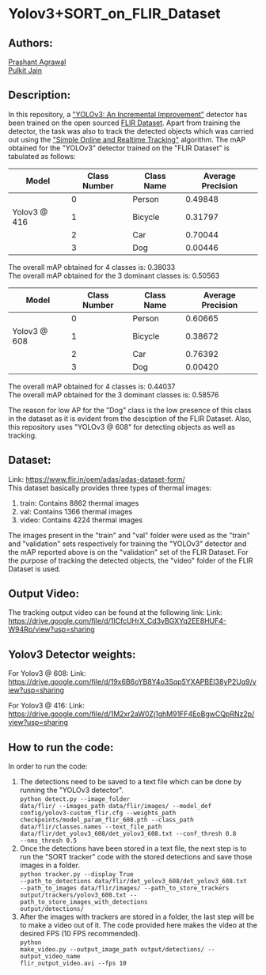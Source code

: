 # Yolov3+SORT_on_FLIR_Dataset

## Authors:
<a href = "https://github.com/em2prashant">Prashant Agrawal</a><br>
<a href = "https://github.com/jainpulkit54">Pulkit Jain</a>

## Description:
In this repository, a <a href = "https://pjreddie.com/media/files/papers/YOLOv3.pdf">"YOLOv3: An Incremental Improvement"</a> detector has been trained on the open sourced <a href = "https://www.flir.in/oem/adas/adas-dataset-form/">FLIR Dataset</a>. Apart from training the detector, the task was also to track the detected objects which was carried out using the <a href = "https://arxiv.org/pdf/1602.00763.pdf">"Simple Online and Realtime Tracking"</a> algorithm.
The mAP obtained for the "YOLOv3" detector trained on the "FLIR Dataset" is tabulated as follows:

|Model | Class Number | Class Name | Average Precision|
|------|--------------|------------|------------------|
||0|Person|0.49848|
|Yolov3 @ 416|1|Bicycle|0.31797|
||2|Car|0.70044|
||3|Dog|0.00446|

The overall mAP obtained for 4 classes is: 0.38033 <br>
The overall mAP obtained for the 3 dominant classes is: 0.50563 <br>

|Model | Class Number | Class Name | Average Precision|
|------|--------------|------------|------------------|
||0|Person|0.60665|
|Yolov3 @ 608|1|Bicycle|0.38672|
||2|Car|0.76392|
||3|Dog|0.00420|

The overall mAP obtained for 4 classes is: 0.44037 <br>
The overall mAP obtained for the 3 dominant classes is: 0.58576 <br>

The reason for low AP for the "Dog" class is the low presence of this class in the dataset as it is evident from the desciption of the FLIR Dataset. Also, this repository uses "YOLOv3 @ 608" for detecting objects as well as tracking.

## Dataset:
Link: https://www.flir.in/oem/adas/adas-dataset-form/ <br>
This dataset basically provides three types of thermal images: <br>
1) train: Contains 8862 thermal images <br>
2) val: Contains 1366 thermal images <br> 
3) video: Contains 4224 thermal images <br>

The images present in the "train" and "val" folder were used as the "train" and "validation" sets respectively for training the "YOLOv3" detector and the mAP reported above is on the "validation" set of the FLIR Dataset. For the purpose of tracking the detected objects, the "video" folder of the FLIR Dataset is used.

## Output Video:
The tracking output video can be found at the following link:
Link: https://drive.google.com/file/d/1ICfcUHrX_Cd3yBGXYq2EE8HUF4-W94Rp/view?usp=sharing

## Yolov3 Detector weights:
For Yolov3 @ 608:
Link: https://drive.google.com/file/d/19x6B6oYB8Y4o3Sqp5YXAPBEI38yP2Uq9/view?usp=sharing

For Yolov3 @ 416:
Link: https://drive.google.com/file/d/1M2xr2aW0Zj1ghM91FF4EoBgwCQpRNz2p/view?usp=sharing

## How to run the code:

In order to run the code:

1) The detections need to be saved to a text file which can be done by running the "YOLOv3 detector".<br>
<code>python detect.py --image_folder data/flir/ --images_path data/flir/images/ --model_def config/yolov3-custom_flir.cfg --weights_path checkpoints/model_param_flir_608.pth --class_path data/flir/classes.names --text_file_path data/flir/det_yolov3_608/det_yolov3_608.txt --conf_thresh 0.8 --nms_thresh 0.5</code> <br>
2) Once the detections have been stored in a text file, the next step is to run the "SORT tracker" code with the stored detections and save those images in a folder.<br>
<code>python tracker.py --display True --path_to_detections data/flir/det_yolov3_608/det_yolov3_608.txt --path_to_images data/flir/images/ --path_to_store_trackers output/trackers/yolov3_608.txt --path_to_store_images_with_detections output/detections/</code>
3) After the images with trackers are stored in a folder, the last step will be to make a video out of it. The code provided here makes the video at the desired FPS (10 FPS recommended).<br>
<code>python make_video.py --output_image_path output/detections/ --output_video_name flir_output_video.avi --fps 10</code>

